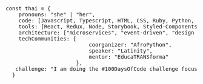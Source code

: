 <div class="notranslate position-relative overflow-auto">
    <pre><span class="pl-v">const</span> <span>thai</span> <span>=</span> <span>{</span>
    <span>pronouns</span>: <span>"she"</span> <span>|</span> <span>"her"</span><span>,</span>
    <span>code</span>: <span>[</span><span>Javascript</span><span>,</span> <span>Typescript</span><span>,</span> <span>HTML</span><span>,</span> <span>CSS</span><span>,</span> <span>Ruby</span><span>,</span> <span>Python</span><span>,</span> <span>Java</span><span>]</span><span>,</span>
    <span>tools</span>: <span>[</span><span>React</span><span>,</span> <span>Redux</span><span>,</span> <span>Node</span><span>,</span> <span>Storybook</span><span>,</span> <span>Styled</span><span>-</span><span>Components</span><span>,</span> <span>Jest</span><span>,</span> <span>Docker</span><span>]</span><span>,</span>
    <span>architecture</span>: <span>[</span><span>"microservices"</span><span>,</span> <span>"event-driven"</span><span>,</span> <span>"design system pattern"</span><span>]</span><span>,</span>
    <span>techCommunities</span>: <span>{</span>
                          <span>coorganizer</span>: <span>"AfroPython"</span><span>,</span>
                          <span>speaker</span>: <span>"Latinity"</span><span>,</span>
                          <span>mentor</span>: <span>"EducaTRANSforma"</span>
                      <span>}</span><span>,</span>
   <span>challenge</span>: <span>"I am doing the #100DaysOfCode challenge focused on react and typescript"</span>
  <span>}</span></pre>
</div>
